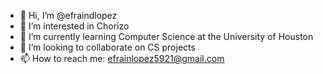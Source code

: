 - 👋 Hi, I’m @efraindlopez
- 👀 I’m interested in Chorizo
- 🌱 I’m currently learning Computer Science at the University of Houston
- 💞️ I’m looking to collaborate on CS projects
- 📫 How to reach me: efrainlopez5921@gmail.com

<!---
efraindlopez/efraindlopez is a ✨ special ✨ repository because its `README.md` (this file) appears on your GitHub profile.
You can click the Preview link to take a look at your changes.
--->
